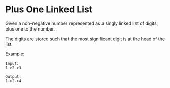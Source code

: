 # Plus One Linked List

Given a non-negative number represented as a singly linked list of digits, plus one to the number.

The digits are stored such that the most significant digit is at the head of the list.

Example:

```
Input:
1->2->3

Output:
1->2->4
```
